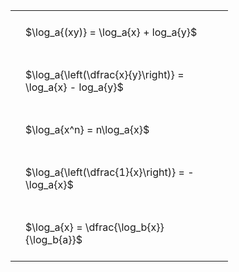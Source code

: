 ---
---

#  
<br>
<style type="text/css">
#T_5982d th.col_heading {
  text-align: left;
  font-size: 1em;
}
#T_5982d td {
  text-align: left;
  font-size: 1em;
  padding: 1.5em;
}
#T_5982d_row0_col0, #T_5982d_row1_col0, #T_5982d_row2_col0, #T_5982d_row3_col0, #T_5982d_row4_col0 {
  width: 300px;
  white-space: pre-wrap;
}
</style>
<table id="T_5982d">
  <thead>
  </thead>
  <tbody>
    <tr>
      <td id="T_5982d_row0_col0" class="data row0 col0" >$\log_a{(xy)} = \log_a{x} + log_a{y}$</td>
    </tr>
    <tr>
      <td id="T_5982d_row1_col0" class="data row1 col0" >$\log_a{\left(\dfrac{x}{y}\right)} = \log_a{x} - log_a{y}$</td>
    </tr>
    <tr>
      <td id="T_5982d_row2_col0" class="data row2 col0" >$\log_a{x^n} = n\log_a{x}$</td>
    </tr>
    <tr>
      <td id="T_5982d_row3_col0" class="data row3 col0" >$\log_a{\left(\dfrac{1}{x}\right)} = -\log_a{x}$</td>
    </tr>
    <tr>
      <td id="T_5982d_row4_col0" class="data row4 col0" >$\log_a{x} = \dfrac{\log_b{x}}{\log_b{a}}$</td>
    </tr>
  </tbody>
</table>
